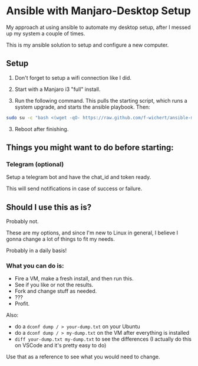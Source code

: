 # Ansible with Manjaro-Desktop Setup

My approach at using ansible to automate my desktop setup, after I messed up my system a couple of times.

This is my ansible solution to setup and configure a new computer.

## Setup

1. Don't forget to setup a wifi connection like I did.

2. Start with a Manjaro i3 "full" install.

3. Run the following command. This pulls the starting script, which runs a system upgrade, and starts the ansible playbook.
Then:
```bash
sudo su -c "bash <(wget -qO- https://raw.github.com/f-wichert/ansible-manjaro-desktop/master/start.sh)" root
```

3. Reboot after finishing.

## Things you might want to do before starting:

### Telegram (optional)

Setup a telegram bot and have the chat_id and token ready.

This will send notifications in case of success or failure.

## Should I use this as is?

Probably not.

These are my options, and since I'm new to Linux in general, I believe I gonna change a lot of things to fit my needs.

Probably in a daily basis!

### What you can do is:

- Fire a VM, make a fresh install, and then run this.
- See if you like or not the results.
- Fork and change stuff as needed.
- ???
- Profit.

Also:

- do a `dconf dump / > your-dump.txt` on your Ubuntu
- do a `dconf dump / > my-dump.txt` on the VM after everything is installed
- `diff your-dump.txt my-dump.txt` to see the differences (I actually do this on VSCode and it's pretty easy to do)

Use that as a reference to see what you would need to change.

